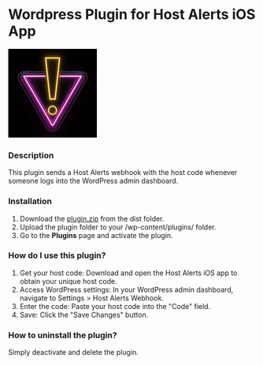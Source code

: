 # Wordpress Plugin for Host Alerts iOS App

![logo](logo.png)

### Description

This plugin sends a Host Alerts webhook with the host code whenever someone logs into the WordPress admin dashboard.

### Installation

1. Download the [plugin.zip](/dist/plugin.zip) from the dist folder.
2. Upload the plugin folder to your /wp-content/plugins/ folder.
3. Go to the **Plugins** page and activate the plugin.

### How do I use this plugin? 

1. Get your host code: Download and open the Host Alerts iOS app to obtain your unique host code.
2. Access WordPress settings: In your WordPress admin dashboard, navigate to Settings > Host Alerts Webhook.
3. Enter the code: Paste your host code into the "Code" field.
4. Save: Click the "Save Changes" button.

### How to uninstall the plugin?

Simply deactivate and delete the plugin.
